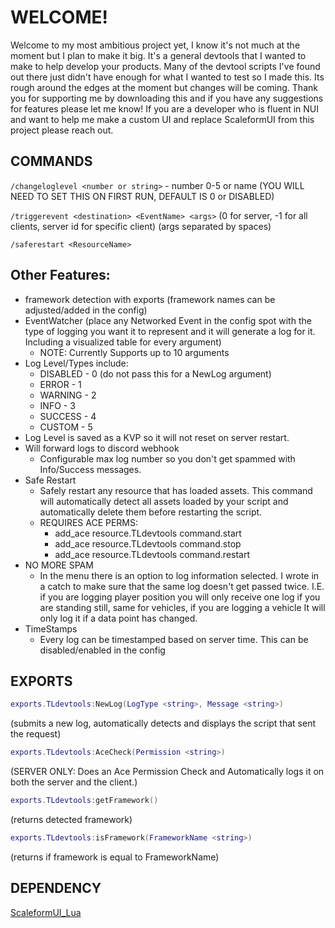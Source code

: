 # WELCOME!

Welcome to my most ambitious project yet, I know it's not much at the moment but I plan to make it big. It's a general devtools that I wanted to make to help develop your products. Many of the devtool scripts I've found out there just didn't have enough for what I wanted to test so I made this. Its rough around the edges at the moment but changes will be coming. Thank you for supporting me by downloading this and if you have any suggestions for features please let me know! If you are a developer who is fluent in NUI and want to help me make a custom UI and replace ScaleformUI from this project please reach out.

## COMMANDS

`/changeloglevel <number or string>` - number 0-5 or name
(YOU WILL NEED TO SET THIS ON FIRST RUN, DEFAULT IS 0 or DISABLED)

`/triggerevent <destination> <EventName> <args>`
(0 for server, -1 for all clients, server id for specific client)
(args separated by spaces)

`/saferestart <ResourceName>`

## Other Features:

* framework detection with exports (framework names can be adjusted/added in the config)
* EventWatcher (place any Networked Event in the config spot with the type of logging you want it to represent and it will generate a log for it. Including a visualized table for every argument)
  * NOTE: Currently Supports up to 10 arguments
* Log Level/Types include:
  * DISABLED - 0 (do not pass this for a NewLog argument)
  * ERROR - 1
  * WARNING - 2
  * INFO - 3
  * SUCCESS - 4
  * CUSTOM - 5
* Log Level is saved as a KVP so it will not reset on server restart.
* Will forward logs to discord webhook
  * Configurable max log number so you don't get spammed with Info/Success messages.
* Safe Restart
  * Safely restart any resource that has loaded assets. This command will automatically detect all assets loaded by your script and automatically delete them before restarting the script.
  * REQUIRES ACE PERMS:
    * add_ace resource.TLdevtools command.start
    * add_ace resource.TLdevtools command.stop
    * add_ace resource.TLdevtools command.restart
* NO MORE SPAM
  * In the menu there is an option to log information selected. I wrote in a catch to make sure that the same log doesn't get passed twice. I.E. if you are logging player position you will only receive one log if you are standing still, same for vehicles, if you are logging a vehicle It will only log it if a data point has changed.
* TimeStamps
  * Every log can be timestamped based on server time. This can be disabled/enabled in the config

## EXPORTS

```lua
exports.TLdevtools:NewLog(LogType <string>, Message <string>)
```

(submits a new log, automatically detects and displays the script that sent the request)

```lua
exports.TLdevtools:AceCheck(Permission <string>)
```

(SERVER ONLY: Does an Ace Permission Check and Automatically logs it on both the server and the client.)

```lua
exports.TLdevtools:getFramework()
```

(returns detected framework)

```lua
exports.TLdevtools:isFramework(FrameworkName <string>)
```

(returns if framework is equal to FrameworkName)

## DEPENDENCY

[ScaleformUI_Lua](https://github.com/manups4e/ScaleformUI/releases)
